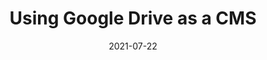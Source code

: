 ---
date: 2021-07-22
publisher: css
tags:
  - content-management
  - google
target_url: https://css-tricks.com/using-google-drive-as-a-cms/
title: Using Google Drive as a CMS
---